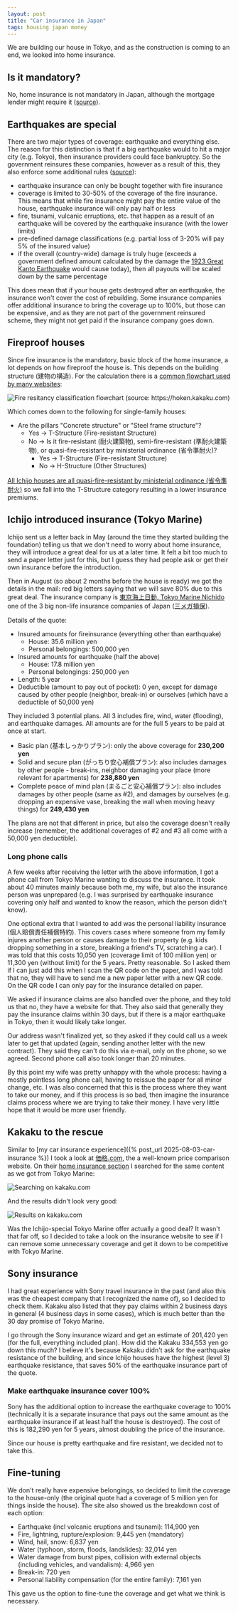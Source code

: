 ```yaml
---
layout: post
title: "Car insurance in Japan"
tags: housing japan money
---
```


We are building our house in Tokyo, and as the construction is coming to an end, we looked into home insurance.

<!--break-->

## Is it mandatory?

No, home insurance is not mandatory in Japan, although the mortgage lender might require it ([source](https://kasai.insweb.co.jp/not-subscribe/)).

## Earthquakes are special

There are two major types of coverage: earthquake and everything else. The reason for this distinction is that if a big earthquake would to hit a major city (e.g. Tokyo), then insurance providers could face bankruptcy. So the government reinsures these companies, however as a result of this, they also enforce some additional rules ([source](https://www.nihonjishin.co.jp/insurance/about.html)):

* earthquake insurance can only be bought together with fire insurance
* coverage is limited to 30-50% of the coverage of the fire insurance. This means that while fire insurance might pay the entire value of the house, earthquake insurance will only pay half or less
* fire, tsunami, vulcanic erruptions, etc. that happen as a result of an earthquake will be covered by the earthquake insurance (with the lower limits)
* pre-defined damage classifications (e.g. partial loss of 3-20% will pay 5% of the insured value)
* if the overall (country-wide) damage is truly huge (exceeds a government defined amount calculated by the damage the [1923 Great Kanto Earthquake](https://en.wikipedia.org/wiki/1923_Great_Kant%C5%8D_earthquake) would cause today), then all payouts will be scaled down by the same percentage

This does mean that if your house gets destroyed after an earthquake, the insurance won't cover the cost of rebuilding. Some insurance companies offer additional insurance to bring the coverage up to 100%, but those can be expensive, and as they are not part of the government reinsured scheme, they might not get paid if the insurance company goes down.

## Fireproof houses

Since fire insurance is the mandatory, basic block of the home insurance, a lot depends on how fireproof the house is. This depends on the building structure (建物の構造). For the calculation there is a [common flowchart used by many websites](https://hoken.kakaku.com/kasai/select/kouzou/#:~:text=%E8%A9%B2%E5%BD%93%E3%81%97%E3%81%AA%E3%81%84%E5%BB%BA%E7%89%A9-,%E6%A7%8B%E9%80%A0%E7%B4%9A%E5%88%A5%E3%81%AE%E5%88%A4%E5%AE%9A%E3%83%9D%E3%82%A4%E3%83%B3%E3%83%88,-%E5%BB%BA%E7%89%A9%E3%81%AE%E6%A7%8B%E9%80%A0):

![Fire resitancy classification flowchart (source: https://hoken.kakaku.com)](/assets/2025-09-xx-home-insurance/kasai_kouzou_chart.png#lb)

Which comes down to the following for single-family houses:

* Are the pillars "Concrete structure" or "Steel frame structure"?
  * Yes → T-Structure (Fire-resistant Structure)
  * No → Is it fire-resistant (耐火建築物), semi-fire-resistant (準耐火建築物), or quasi-fire-resistant by ministerial ordinance (省令準耐火)?
    * Yes → T-Structure (Fire-resistant Structure)
    * No → H-Structure (Other Structures)

[All Ichijo houses are all quasi-fire-resistant by ministerial ordinance (省令準耐火)](https://www.ichijo.co.jp/technology/element/fireproof/#:~:text=%E4%B8%80%E6%9D%A1%E3%81%AE%E5%AE%B6%E3%81%AF%E3%80%81%E7%81%AB%E3%81%AB%E5%BC%B7%E3%81%84%E3%80%8C%E7%9C%81%E4%BB%A4%E6%BA%96%E8%80%90%E7%81%AB%E6%A7%8B%E9%80%A0%E3%80%8D%E3%81%AB%E9%81%A9%E5%90%88%E3%80%82%E4%B8%87%E3%81%8C%E4%B8%80%E3%81%AE%E7%81%AB%E7%81%BD%E3%81%AE%E3%81%A8%E3%81%8D%E3%82%82%E3%80%81%E8%A2%AB%E5%AE%B3%E3%82%92%E6%9C%80%E5%B0%8F%E9%99%90%E3%81%AB%E6%8A%91%E3%81%88%E3%81%BE%E3%81%99%E3%80%82%E3%81%BE%E3%81%9F%E3%80%81%E3%80%8C%E3%83%95%E3%82%A1%E3%82%A4%E3%83%A4%E3%83%BC%E3%82%B9%E3%83%88%E3%83%83%E3%83%97%E6%A7%8B%E9%80%A0%E3%80%8D%E3%81%AB%E3%82%88%E3%82%8A%E3%80%81%E7%81%AB%E3%81%AE%E9%80%9A%E3%82%8A%E9%81%93%E3%81%A8%E3%81%AA%E3%82%8B%E5%A3%81%E3%81%AA%E3%81%A9%E3%81%AE%E5%86%85%E5%81%B4%E3%81%AB%E3%81%8A%E3%81%84%E3%81%A6%E3%80%81%E6%9E%A0%E7%B5%84%E6%9D%90%E3%81%8C%E7%A9%BA%E6%B0%97%E3%81%AE%E6%B5%81%E3%82%8C%E3%82%92%E9%81%AE%E6%96%AD%E3%81%97%E3%80%81%E7%81%AB%E3%81%AE%E7%87%83%E3%81%88%E5%BA%83%E3%81%8C%E3%82%8A%E3%82%92%E3%81%8F%E3%81%84%E6%AD%A2%E3%82%81%E3%81%BE%E3%81%99%E3%80%82) so we fall into the T-Structure category resulting in a lower insurance premiums.

## Ichijo introduced insurance (Tokyo Marine)

Ichijo sent us a letter back in May (around the time they started building the foundation) telling us that we don't need to worry about home insurance, they will introduce a great deal for us at a later time. It felt a bit too much to send a paper letter just for this, but I guess they had people ask or get their own insurance before the introduction.

Then in August (so about 2 months before the house is ready) we got the details in the mail: red big letters  saying that we will save 80% due to this great deal. The insurance company is [東京海上日動, Tokyo Marine Nichido](https://www.tokiomarine-nichido.co.jp/) one of the 3 big non-life insurance companies of Japan ([三メガ損保](https://www3.nhk.or.jp/news/html/20250520/k10014811401000.html)).

Details of the quote:

* Insured amounts for fireinsurance (everything other than earthquake)
  * House: 35.6 million yen
  * Personal belongings: 500,000 yen
* Insured amounts for earthquake (half the above)
  * House: 17.8 million yen
  * Personal belongings: 250,000 yen
* Length: 5 year
* Deductible (amount to pay out of pocket): 0 yen, except for damage caused by other people (neighbor, break-in) or ourselves (which have a deductible of 50,000 yen)

They included 3 potential plans. All 3 includes fire, wind, water (flooding), and earthquake damages. All amounts are for the full 5 years to be paid at once at start.

* Basic plan (基本しっかりプラン): only the above coverage for **230,200 yen**
* Solid and secure plan (がっちり安心補償プラン): also includes damages by other people - break-ins, neighbor damaging your place (more relevant for apartments) for **238,880 yen**
* Complete peace of mind plan (まるごと安心補償プラン): also includes damages by other people (same as #2), and damages by ourselves (e.g. dropping an expensive vase, breaking the wall when moving heavy things) for **249,430 yen**

The plans are not that different in price, but also the coverage doesn't really increase (remember, the additional coverages of #2 and #3 all come with a 50,000 yen deductible).

### Long phone calls

A few weeks after receiving the letter with the above information, I got a phone call from Tokyo Marine wanting to discuss the insurance. It took about 40 minutes mainly because both me, my wife, but also the insurance person was unprepared (e.g. I was surprised by earthquake insurance covering only half and wanted to know the reason, which the person didn't know).

One optional extra that I wanted to add was the personal liability insurance (個人賠償責任補償特約). This covers cases where someone from my family injures another person or causes damage to their property (e.g. kids dropping something in a store, breaking a friend's TV, scratching a car). I was told that this costs 10,050 yen (coverage limit of 100 million yen) or 11,300 yen (without limit) for the 5 years. Pretty reasonable. So I asked them if I can just add this when I scan the QR code on the paper, and I was told that no, they will have to send me a new paper letter with a new QR code. On the QR code I can only pay for the insurance detailed on paper.

We asked if insurance claims are also handled over the phone, and they told us that no, they have a website for that. They also said that generally they pay the insurance claims within 30 days, but if there is a major earthquake in Tokyo, then it would likely take longer.

Our address wasn't finalized yet, so they asked if they could call us a week later to get that updated (again, sending another letter with the new contract). They said they can't do this via e-mail, only on the phone, so we agreed. Second phone call also took longer than 20 minutes.

By this point my wife was pretty unhappy with the whole process: having a mostly pointless long phone call, having to reissue the paper for all minor change, etc. I was also concerned that this is the process where they want to take our money, and if this process is so bad, then imagine the insurance claims process where we are trying to take their money. I have very little hope that it would be more user friendly.

## Kakaku to the rescue

Similar to [my car insurance experience]({% post_url  2025-08-03-car-insurance %}) I took a look at [価格.com](https://kakaku.com/), the a well-known price comparison website. On their [home insurance section](https://hoken.kakaku.com/kasai/) I searched for the same content as we got from Tokyo Marine:

![Searching on kakaku.com](/assets/2025-09-xx-home-insurance/kakaku-search.png#lb)

And the results didn't look very good:

![Results on kakaku.com](/assets/2025-09-xx-home-insurance/kakaku-results.png#lb)

Was the Ichijo-special Tokyo Marine offer actually a good deal? It wasn't that far off, so I decided to take a look on the insurance website to see if I can remove some unnecessary coverage and get it down to be competitive with Tokyo Marine.

## Sony insurance

I had great experience with Sony travel insurance in the past (and also this was the cheapest company that I recognized the name of), so I decided to check them. Kakaku also listed that they pay claims within 2 business days in general (4 business days in some cases), which is much better than the 30 day promise of Tokyo Marine.

I go through the Sony insurance wizard and get an estimate of 201,420 yen (for the full, everything included plan). How did the Kakaku 334,553 yen go down this much? I believe it's because Kakaku didn't ask for the earthquake resistance of the building, and since Ichijo houses have the highest (level 3) earthquake resistance, that saves 50% of the earthquake insurance part of the quote.

### Make earthquake insurance cover 100%

Sony has the additional option to increase the earthquake coverage to 100% (technically it is a separate insurance that pays out the same amount as the earthquake insurance if at least half the house is destroyed). The cost of this is 182,290 yen for 5 years, almost doubling the price of the insurance.

Since our house is pretty earthquake and fire resistant, we decided not to take this.

## Fine-tuning

We don't really have expensive belongings, so decided to limit the coverage to the house-only (the original quote had a coverage of 5 million yen for things inside the house). The site also showed us the breakdown cost of each option:

* Earthquake (incl volcanic eruptions and tsunami): 114,900 yen
* Fire, lightning, rupture/explosion: 9,445 yen (mandatory)
* Wind, hail, snow: 6,837 yen
* Water (typhoon, storm, floods, landslides): 32,014 yen
* Water damage from burst pipes, collision with external objects (including vehicles, and vandalism): 4,966 yen
* Break-in: 720 yen
* Personal liability compensation (for the entire family): 7,161 yen

This gave us the option to fine-tune the coverage and get what we think is necessary.
